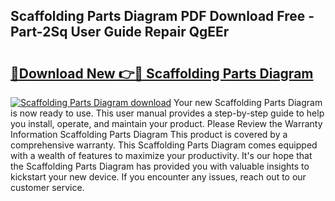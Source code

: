 ## Scaffolding Parts Diagram PDF Download Free - Part-2Sq User Guide Repair QgEEr

# <h2><a href="http://dfjiput.blite.top/?on=Scaffolding+Parts+Diagram">🔗Download New 👉🔴 Scaffolding Parts Diagram</a></h2>

[![Scaffolding Parts Diagram download](https://i.imgur.com/lujVjoI.png)](http://dfjiput.blite.top/?on=Scaffolding+Parts+Diagram)
Your new Scaffolding Parts Diagram is now ready to use. This user manual provides a step-by-step guide to help you install, operate, and maintain your product. Please Review the Warranty Information Scaffolding Parts Diagram This product is covered by a comprehensive warranty. This Scaffolding Parts Diagram comes equipped with a wealth of features to maximize your productivity. It's our hope that the Scaffolding Parts Diagram has provided you with valuable insights to kickstart your new device. If you encounter any issues, reach out to our customer service.
